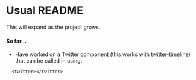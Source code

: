 Usual README
============

This will expand as the project grows.

#### So far...
- Have worked on a Twitter component (this works with [twitter-timeline](https://github.com/Peter-Hudson/twitter-timeline)) that can be called in using:
 
```
  <twitter></twitter>
```
